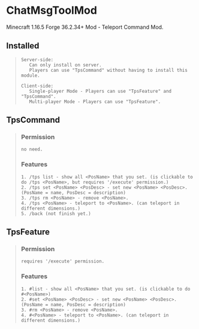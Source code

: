 # ChatMsgToolMod
Minecraft 1.16.5 Forge 36.2.34+ Mod - Teleport Command Mod.

## Installed
> ```
> Server-side:
>    Can only install on server.
>    Players can use "TpsCommand" without having to install this module.
> 
> Client-side:
>    Single-player Mode - Players can use "TpsFeature" and "TpsCommand".
>    Multi-player Mode - Players can use "TpsFeature".
> ```
> 

## TpsCommand
> ### Permission
> ```
> no need.
> ```
>
> ### Features
> ```
> 1. /tps list - show all <PosName> that you set. (is clickable to do /tps <PosName>, but requires '/execute' permission.)
> 2. /tps set <PosName> <PosDesc> - set new <PosName> <PosDesc>. (PosName = name, PosDesc = description)
> 3. /tps rm <PosName> - remove <PosName>.
> 4. /tps <PosName> - teleport to <PosName>. (can teleport in different dimensions.)
> 5. /back (not finish yet.)
> ```
> 

## TpsFeature
> ### Permission
> ```
> requires '/execute' permission.
> ```
> 
> ### Features
> ```
> 1. #list - show all <PosName> that you set. (is clickable to do #<PosName>)
> 2. #set <PosName> <PosDesc> - set new <PosName> <PosDesc>. (PosName = name, PosDesc = description)
> 3. #rm <PosName> - remove <PosName>.
> 4. #<PosName> - teleport to <PosName>. (can teleport in different dimensions.)
> ```
> 